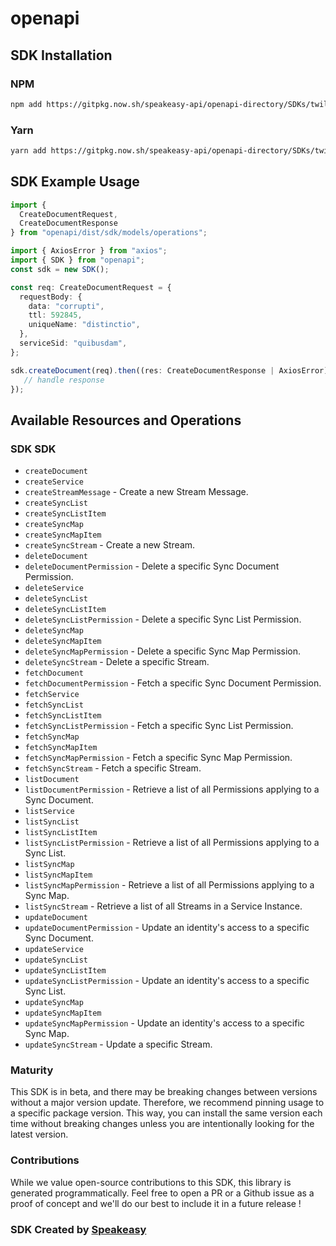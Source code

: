 # openapi

<!-- Start SDK Installation -->
## SDK Installation

### NPM

```bash
npm add https://gitpkg.now.sh/speakeasy-api/openapi-directory/SDKs/twilio.com/twilio_sync_v1/1.40.0/typescript
```

### Yarn

```bash
yarn add https://gitpkg.now.sh/speakeasy-api/openapi-directory/SDKs/twilio.com/twilio_sync_v1/1.40.0/typescript
```
<!-- End SDK Installation -->

## SDK Example Usage
<!-- Start SDK Example Usage -->
```typescript
import {
  CreateDocumentRequest,
  CreateDocumentResponse
} from "openapi/dist/sdk/models/operations";

import { AxiosError } from "axios";
import { SDK } from "openapi";
const sdk = new SDK();

const req: CreateDocumentRequest = {
  requestBody: {
    data: "corrupti",
    ttl: 592845,
    uniqueName: "distinctio",
  },
  serviceSid: "quibusdam",
};

sdk.createDocument(req).then((res: CreateDocumentResponse | AxiosError) => {
   // handle response
});
```
<!-- End SDK Example Usage -->

<!-- Start SDK Available Operations -->
## Available Resources and Operations

### SDK SDK

* `createDocument`
* `createService`
* `createStreamMessage` - Create a new Stream Message.
* `createSyncList`
* `createSyncListItem`
* `createSyncMap`
* `createSyncMapItem`
* `createSyncStream` - Create a new Stream.
* `deleteDocument`
* `deleteDocumentPermission` - Delete a specific Sync Document Permission.
* `deleteService`
* `deleteSyncList`
* `deleteSyncListItem`
* `deleteSyncListPermission` - Delete a specific Sync List Permission.
* `deleteSyncMap`
* `deleteSyncMapItem`
* `deleteSyncMapPermission` - Delete a specific Sync Map Permission.
* `deleteSyncStream` - Delete a specific Stream.
* `fetchDocument`
* `fetchDocumentPermission` - Fetch a specific Sync Document Permission.
* `fetchService`
* `fetchSyncList`
* `fetchSyncListItem`
* `fetchSyncListPermission` - Fetch a specific Sync List Permission.
* `fetchSyncMap`
* `fetchSyncMapItem`
* `fetchSyncMapPermission` - Fetch a specific Sync Map Permission.
* `fetchSyncStream` - Fetch a specific Stream.
* `listDocument`
* `listDocumentPermission` - Retrieve a list of all Permissions applying to a Sync Document.
* `listService`
* `listSyncList`
* `listSyncListItem`
* `listSyncListPermission` - Retrieve a list of all Permissions applying to a Sync List.
* `listSyncMap`
* `listSyncMapItem`
* `listSyncMapPermission` - Retrieve a list of all Permissions applying to a Sync Map.
* `listSyncStream` - Retrieve a list of all Streams in a Service Instance.
* `updateDocument`
* `updateDocumentPermission` - Update an identity's access to a specific Sync Document.
* `updateService`
* `updateSyncList`
* `updateSyncListItem`
* `updateSyncListPermission` - Update an identity's access to a specific Sync List.
* `updateSyncMap`
* `updateSyncMapItem`
* `updateSyncMapPermission` - Update an identity's access to a specific Sync Map.
* `updateSyncStream` - Update a specific Stream.
<!-- End SDK Available Operations -->

### Maturity

This SDK is in beta, and there may be breaking changes between versions without a major version update. Therefore, we recommend pinning usage
to a specific package version. This way, you can install the same version each time without breaking changes unless you are intentionally
looking for the latest version.

### Contributions

While we value open-source contributions to this SDK, this library is generated programmatically.
Feel free to open a PR or a Github issue as a proof of concept and we'll do our best to include it in a future release !

### SDK Created by [Speakeasy](https://docs.speakeasyapi.dev/docs/using-speakeasy/client-sdks)

